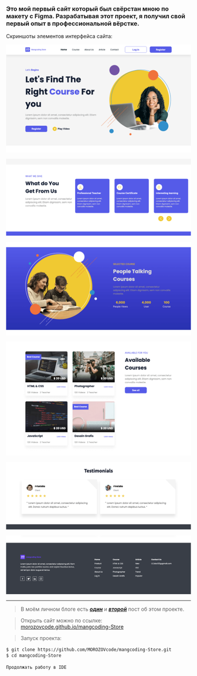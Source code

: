 ### Это мой первый сайт который был свёрстан мною по макету c Figma. Разрабатывая этот проект, я получил свой первый опыт в профессиональной вёрстке.

Скриншоты элементов интерфейса сайта:

![screenshot](https://github.com/MOROZOVcode/mangcoding-Store/blob/master/forReadme/screenshot_1.png)

![screenshot](https://github.com/MOROZOVcode/mangcoding-Store/blob/master/forReadme/screenshot_2.png)

![screenshot](https://github.com/MOROZOVcode/mangcoding-Store/blob/master/forReadme/screenshot_3.png)

![screenshot](https://github.com/MOROZOVcode/mangcoding-Store/blob/master/forReadme/screenshot_4.png)

![screenshot](https://github.com/MOROZOVcode/mangcoding-Store/blob/master/forReadme/screenshot_5.png)

![screenshot](https://github.com/MOROZOVcode/mangcoding-Store/blob/master/forReadme/screenshot_6.png)

---

> В моём личном блоге есть [_**один**_](https://t.me/morozov_code/41) и [_**второй**_](https://t.me/morozov_code/46) пост об этом проекте.

> Открыть сайт можно по ссылке: [morozovcode.github.io/mangcoding-Store](https://morozovcode.github.io/mangcoding-Store/)

> Запуск проекта:

```
$ git clone https://github.com/MOROZOVcode/mangcoding-Store.git
$ cd mangcoding-Store

Продолжать работу в IDE
```
